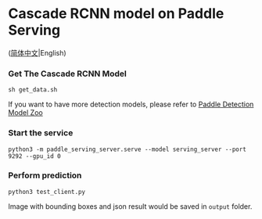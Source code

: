 # Cascade RCNN model on Paddle Serving

([简体中文](./README_CN.md)|English)

### Get The Cascade RCNN Model
```
sh get_data.sh
```
If you want to have more detection models, please refer to [Paddle Detection Model Zoo](https://github.com/PaddlePaddle/PaddleDetection/blob/release/0.2/docs/MODEL_ZOO_cn.md)

### Start the service
```
python3 -m paddle_serving_server.serve --model serving_server --port 9292 --gpu_id 0
```

### Perform prediction
```
python3 test_client.py 
```

Image with bounding boxes and json result would be saved in `output` folder.
